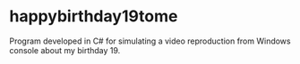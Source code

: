 # happybirthday19tome
Program developed in C# for simulating a video reproduction from Windows console about my birthday 19.

